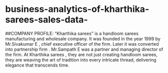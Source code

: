 # business-analytics-of-kharthika-sarees-sales-data-
##COMPANY PROFILE:
	“Kharthika sarees” is a handloom sarees manufacturing and wholesale company. It was founded in the year 1999 by Mr.Sivakumar E , chief executive officer of the firm. Later it was converted into partnership firm . Mr.Sampath E was a partner and managing director of the firm. At Kharthika sarees , they are not just creating handloom sarees, they are weaving the art of tradition into every intricate thread, delivering elegance that transcends time. 
